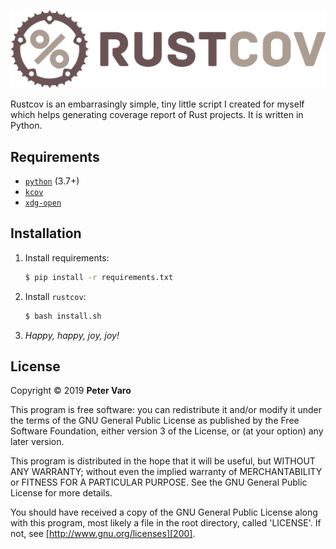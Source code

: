 ![rustcov][100]

Rustcov is an embarrasingly simple, tiny little script I created for myself
which helps generating coverage report of Rust projects.  It is written in
Python.

## Requirements

- [`python`][110] (3.7+)
- [`kcov`][120]
- [`xdg-open`][130]

## Installation

1. Install requirements:
   ```bash
   $ pip install -r requirements.txt
   ```
2. Install `rustcov`:
   ```bash
   $ bash install.sh
   ```
3. _Happy, happy, joy, joy!_

## License

Copyright &copy; 2019 **Peter Varo**

This program is free software: you can redistribute it and/or modify it under
the terms of the GNU General Public License as published by the Free Software
Foundation, either version 3 of the License, or (at your option) any later
version.

This program is distributed in the hope that it will be useful, but WITHOUT ANY
WARRANTY; without even the implied warranty of MERCHANTABILITY or FITNESS FOR A
PARTICULAR PURPOSE. See the GNU General Public License for more details.

You should have received a copy of the GNU General Public License along with
this program, most likely a file in the root directory, called 'LICENSE'.
If not, see [http://www.gnu.org/licenses][200].

<!-- links -->
[100]: img/rustcov.png?raw=true "rustcov"
[110]: https://www.python.org/downloads
[120]: https://simonkagstrom.github.io/kcov
[130]: https://linux.die.net/man/1/xdg-open
[200]: http://www.gnu.org/licenses
